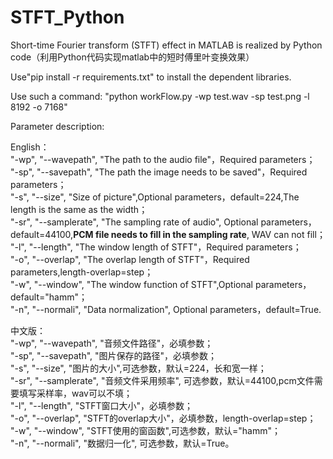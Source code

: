 # STFT_Python
Short-time Fourier transform (STFT) effect in MATLAB is realized by Python code（利用Python代码实现matlab中的短时傅里叶变换效果）


Use"pip install -r requirements.txt" to install the dependent libraries.


Use such a command:
"python workFlow.py -wp test.wav -sp test.png -l 8192 -o 7168"

Parameter description:  


English：  
"-wp", "--wavepath", "The path to the audio file"，Required parameters；  
"-sp", "--savepath", "The path the image needs to be saved"，Required parameters；  
"-s", "--size", "Size of picture",Optional parameters，default=224,The length is the same as the width；  
"-sr", "--samplerate", "The sampling rate of audio", Optional parameters，default=44100,**PCM file needs to fill in the sampling rate**, WAV can not fill；  
"-l", "--length", "The window length of STFT"，Required parameters；  
"-o", "--overlap", "The overlap length of STFT"，Required parameters,length-overlap=step；  
"-w", "--window", "The window function of STFT",Optional parameters，default="hamm"；  
"-n", "--normali", "Data normalization", Optional parameters，default=True.  


中文版：  
"-wp", "--wavepath", "音频文件路径"，必填参数；  
"-sp", "--savepath", "图片保存的路径"，必填参数；  
"-s", "--size", "图片的大小",可选参数，默认=224，长和宽一样；  
"-sr", "--samplerate", "音频文件采用频率", 可选参数，默认=44100,pcm文件需要填写采样率，wav可以不填；  
"-l", "--length", "STFT窗口大小"，必填参数；  
"-o", "--overlap", "STFT的overlap大小"，必填参数，length-overlap=step；  
"-w", "--window", "STFT使用的窗函数",可选参数，默认="hamm"；  
"-n", "--normali", "数据归一化", 可选参数，默认=True。
